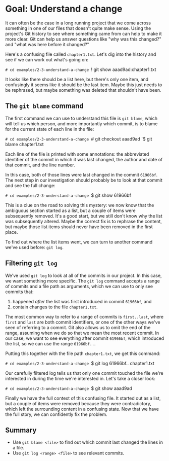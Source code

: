 # Goal: Understand a change

It can often be the case in a long running project that we come across something
in one of our files that doesn't quite make sense. Using the project's Git
history to see where something came from can help to make it more clear. Git can
help us answer questions like "why was this changed?" and "what was here before
it changed?"

Here's a confusing file called `chapter1.txt`. Let's dig into the history and
see if we can work out what's going on:

`# cd examples/2-3-understand-a-change
`! git show aaad9ad:chapter1.txt

It looks like there should be a list here, but there's only one item, and
confusingly it seems like it should be the last item. Maybe this just needs to
be rephrased, but maybe something was deleted that shouldn't have been.

## The `git blame` command

The first command we can use to understand this file is `git blame`, which will
tell us which person, and more importantly which commit, is to blame for the
current state of each line in the file:

`# cd examples/2-3-understand-a-change
`# git checkout aaad9ad
`$ git blame chapter1.txt

Each line of the file is printed with some annotations: the abbreviated
identifier of the commit in which it was last changed, the author and date of
that commit, and the line number.

In this case, both of those lines were last changed in the commit `61966bf`. The
next step in our investigation should probably be to look at that commit and see
the full change:

`# cd examples/2-3-understand-a-change
`$ git show 61966bf

This is a clue on the road to solving this mystery: we now know that the
ambiguous section started as a list, but a couple of items were subsequently
removed. It's a good start, but we still don't know why the list was
subsequently altered. Maybe the correct fix is to rephrase the content, but
maybe those list items should never have been removed in the first place.

To find out where the list items went, we can turn to another command we've used
before: `git log`.

## Filtering `git log`

We've used `git log` to look at all of the commits in our project. In this case,
we want something more specific. The `git log` command accepts a range of
commits and a file path as arguments, which we can use to only see commits that:

1. happened *after* the list was first introduced in commit `61966bf`, and
2. contain changes to the file `chapter1.txt`.

The most common way to refer to a range of commits is `first..last`, where
`first` and `last` are both commit identifiers, or one of the other ways we've
seen of referring to a commit. Git also allows us to omit the end of the range,
assuming when we do so that we mean the most recent commit. In our case, we want
to see everything after commit `61966bf`, which introduced the list, so we can
use the range `61966bf..`.

Putting this together with the file path `chapter1.txt`, we get this command:

`# cd examples/2-3-understand-a-change
`$ git log 61966bf.. chapter1.txt

Our carefully filtered log tells us that only one commit touched the file we're
interested in during the time we're interested in. Let's take a closer look:

`# cd examples/2-3-understand-a-change
`$ git show aaad9ad

Finally we have the full context of this confusing file. It started out as a
list, but a couple of items were removed because they were contradictory, which
left the surrounding content in a confusing state. Now that we have the full
story, we can confidently fix the problem.

## Summary

* Use `git blame <file>` to find out which commit last changed the lines in a file.
* Use `git log <range> <file>` to see relevant commits.
